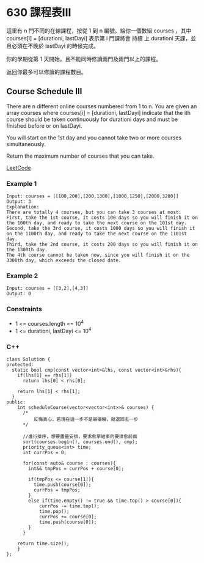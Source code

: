 # 630 課程表III

這里有 n 門不同的在線課程，按從 1 到 n 編號。給你一個數組 courses ，其中 courses[i] = [durationi, lastDayi] 表示第 i 門課將會 持續 上 durationi 天課，並且必須在不晚於 lastDayi 的時候完成。

你的學期從第 1 天開始。且不能同時修讀兩門及兩門以上的課程。

返回你最多可以修讀的課程數目。

##   Course Schedule III

There are n different online courses numbered from 1 to n. You are given an array courses where courses[i] = [durationi, lastDayi] indicate that the ith course should be taken continuously for durationi days and must be finished before or on lastDayi.

You will start on the 1st day and you cannot take two or more courses simultaneously.

Return the maximum number of courses that you can take.

[LeetCode](https://leetcode.cn/problems/course-schedule-iii/)


### Example 1

```
Input: courses = [[100,200],[200,1300],[1000,1250],[2000,3200]]
Output: 3
Explanation: 
There are totally 4 courses, but you can take 3 courses at most:
First, take the 1st course, it costs 100 days so you will finish it on the 100th day, and ready to take the next course on the 101st day.
Second, take the 3rd course, it costs 1000 days so you will finish it on the 1100th day, and ready to take the next course on the 1101st day. 
Third, take the 2nd course, it costs 200 days so you will finish it on the 1300th day. 
The 4th course cannot be taken now, since you will finish it on the 3300th day, which exceeds the closed date.
```

### Example 2

```
Input: courses = [[3,2],[4,3]]
Output: 0
```


### Constraints

* 1 <= courses.length <= 10<sup>4</sup>
* 1 <= durationi, lastDayi <= 10<sup>4</sup>

### C++ 
```
class Solution {
protected:
  static bool cmp(const vector<int>&lhs, const vector<int>&rhs){
    if(lhs[1] == rhs[1])
      return lhs[0] < rhs[0];
    
    return lhs[1] < rhs[1];
  }
public:
    int scheduleCourse(vector<vector<int>>& courses) {
      /*
          反悔貪心，若現在這一步不是最優解，就退回去一步
      */

      //進行排序，想要盡量安排，要求愈早結束的要排愈前面
      sort(courses.begin(), courses.end(), cmp);
      priority_queue<int> time;
      int currPos = 0;

      for(const auto& course : courses){
        int&& tmpPos = currPos + course[0];

        if(tmpPos <= course[1]){
          time.push(course[0]);
          currPos = tmpPos;
        }
        else if(time.empty() != true && time.top() > course[0]){
            currPos -= time.top();
            time.pop();
            currPos += course[0];
            time.push(course[0]);
        }        
      }

    return time.size();
    }
};
```

